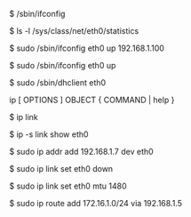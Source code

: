 $ /sbin/ifconfig

$ ls -l /sys/class/net/eth0/statistics

$ sudo /sbin/ifconfig eth0 up 192.168.1.100

$ sudo /sbin/ifconfig eth0 up


$ sudo /sbin/dhclient eth0

ip [ OPTIONS ] OBJECT { COMMAND | help }

$ ip link

$ ip -s link show eth0

$ sudo ip addr add 192.168.1.7 dev eth0

$ sudo ip link set eth0 down

$ sudo ip link set eth0 mtu 1480

$ sudo ip route add 172.16.1.0/24 via 192.168.1.5
